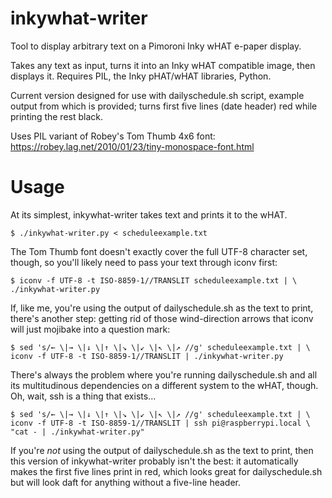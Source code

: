 # inkywhat-writer
Tool to display arbitrary text on a Pimoroni Inky wHAT e-paper display.

Takes any text as input, turns it into an Inky wHAT compatible image,
then displays it. Requires PIL, the Inky pHAT/wHAT libraries, Python.

Current version designed for use with dailyschedule.sh script, example
output from which is provided; turns first five lines (date header)
red while printing the rest black.

Uses PIL variant of Robey's Tom Thumb 4x6 font:
https://robey.lag.net/2010/01/23/tiny-monospace-font.html

# Usage
At its simplest, inkywhat-writer takes text and prints it to the wHAT.

```
$ ./inkywhat-writer.py < scheduleexample.txt
```

The Tom Thumb font doesn't exactly cover the full UTF-8 character set,
though, so you'll likely need to pass your text through iconv first:

```
$ iconv -f UTF-8 -t ISO-8859-1//TRANSLIT scheduleexample.txt | \
./inkywhat-writer.py
```

If, like me, you're using the output of dailyschedule.sh as the text
to print, there's another step: getting rid of those wind-direction
arrows that iconv will just mojibake into a question mark:

```
$ sed 's/← \|→ \|↓ \|↑ \|↘ \|↙ \|↖ \|↗ //g' scheduleexample.txt | \
iconv -f UTF-8 -t ISO-8859-1//TRANSLIT | ./inkywhat-writer.py
```

There's always the problem where you're running dailyschedule.sh and
all its multitudinous dependencies on a different system to the wHAT,
though. Oh, wait, ssh is a thing that exists...

```
$ sed 's/← \|→ \|↓ \|↑ \|↘ \|↙ \|↖ \|↗ //g' scheduleexample.txt | \
iconv -f UTF-8 -t ISO-8859-1//TRANSLIT | ssh pi@raspberrypi.local \
"cat - | ./inkywhat-writer.py"
```

If you're *not* using the output of dailyschedule.sh as the text to
print, then this version of inkywhat-writer probably isn't the best:
it automatically makes the first five lines print in red, which looks
great for dailyschedule.sh but will look daft for anything without a
five-line header.
